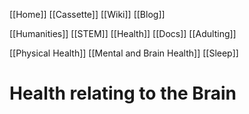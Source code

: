 [[Home]]
[[Cassette]]
[[Wiki]]
[[Blog]]

[[Humanities]]
[[STEM]]
[[Health]]
[[Docs]]
[[Adulting]]

[[Physical Health]]
[[Mental and Brain Health]]
[[Sleep]]

# Health relating to the Brain
